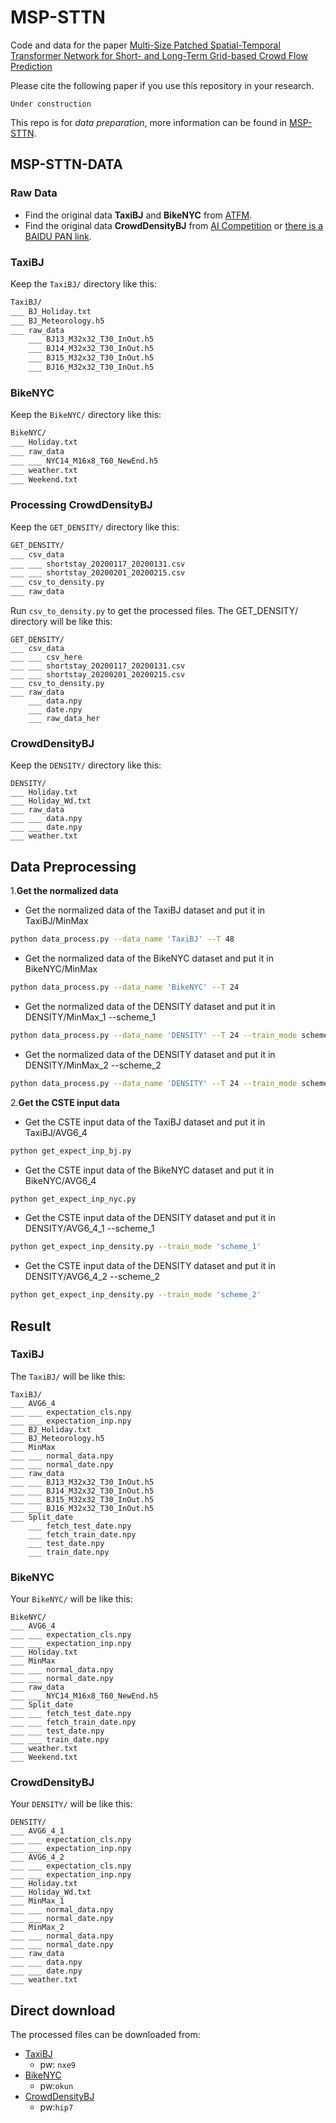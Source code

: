 # MSP-STTN
Code and data for the paper [Multi-Size Patched Spatial-Temporal Transformer Network for Short- and Long-Term Grid-based Crowd Flow Prediction]()

Please cite the following paper if you use this repository in your research.
```
Under construction
```
This repo is for *data preparation*, more information can be found in [MSP-STTN](https://github.com/xieyulai/MSP-STTN). 

## MSP-STTN-DATA

### Raw Data
- Find the original data **TaxiBJ** and **BikeNYC** from [ATFM](https://github.com/liulingbo918/ATFM).
- Find the original data **CrowdDensityBJ** from [AI Competition](https://www.datafountain.cn/competitions/428/datasets) or [there is a BAIDU PAN link](https://github.com/agave233/2020-CCF-Crowd-Flow-Prediction).


### TaxiBJ
Keep the `TaxiBJ/` directory like this:
```bash
TaxiBJ/
___ BJ_Holiday.txt
___ BJ_Meteorology.h5
___ raw_data
    ___ BJ13_M32x32_T30_InOut.h5
    ___ BJ14_M32x32_T30_InOut.h5
    ___ BJ15_M32x32_T30_InOut.h5
    ___ BJ16_M32x32_T30_InOut.h5
```


### BikeNYC
Keep the `BikeNYC/` directory like this:
```bash
BikeNYC/
___ Holiday.txt
___ raw_data
___ ___ NYC14_M16x8_T60_NewEnd.h5
___ weather.txt
___ Weekend.txt

```

### Processing CrowdDensityBJ
Keep the `GET_DENSITY/` directory like this:
```bash
GET_DENSITY/
___ csv_data
___ ___ shortstay_20200117_20200131.csv
___ ___ shortstay_20200201_20200215.csv
___ csv_to_density.py
___ raw_data
```
Run `csv_to_density.py` to get the processed files.
The GET_DENSITY/ directory will be like this:
```
GET_DENSITY/
___ csv_data
___ ___ csv_here
___ ___ shortstay_20200117_20200131.csv
___ ___ shortstay_20200201_20200215.csv
___ csv_to_density.py
___ raw_data
    ___ data.npy
    ___ date.npy
    ___ raw_data_her
```

### CrowdDensityBJ
Keep the `DENSITY/` directory like this:
```
DENSITY/
___ Holiday.txt
___ Holiday_Wd.txt
___ raw_data
___ ___ data.npy
___ ___ date.npy
___ weather.txt
```


## Data Preprocessing
1.**Get the normalized data**
- Get the normalized data of the TaxiBJ dataset and put it in TaxiBJ/MinMax
```bash
python data_process.py --data_name 'TaxiBJ' --T 48 
```
- Get the normalized data of the BikeNYC dataset and put it in BikeNYC/MinMax
```bash
python data_process.py --data_name 'BikeNYC' --T 24 
```
- Get the normalized data of the DENSITY dataset and put it in DENSITY/MinMax_1 --scheme_1
```bash
python data_process.py --data_name 'DENSITY' --T 24 --train_mode scheme_1
```
- Get the normalized data of the DENSITY dataset and put it in DENSITY/MinMax_2 --scheme_2
```bash
python data_process.py --data_name 'DENSITY' --T 24 --train_mode scheme_2
```

2.**Get the CSTE input data**
- Get the CSTE input data of the TaxiBJ dataset and put it in TaxiBJ/AVG6_4
```bash
python get_expect_inp_bj.py
```
- Get the CSTE input data of the BikeNYC dataset and put it in BikeNYC/AVG6_4
```bash
python get_expect_inp_nyc.py
```
- Get the CSTE input data of the DENSITY dataset and put it in DENSITY/AVG6_4_1 --scheme_1
```bash
python get_expect_inp_density.py --train_mode 'scheme_1'
```
- Get the CSTE input data of the DENSITY dataset and put it in DENSITY/AVG6_4_2 --scheme_2
```bash
python get_expect_inp_density.py --train_mode 'scheme_2'
```

## Result
### TaxiBJ
The `TaxiBJ/` will be like this:
```
TaxiBJ/
___ AVG6_4
___ ___ expectation_cls.npy
___ ___ expectation_inp.npy
___ BJ_Holiday.txt
___ BJ_Meteorology.h5
___ MinMax
___ ___ normal_data.npy
___ ___ normal_date.npy
___ raw_data
___ ___ BJ13_M32x32_T30_InOut.h5
___ ___ BJ14_M32x32_T30_InOut.h5
___ ___ BJ15_M32x32_T30_InOut.h5
___ ___ BJ16_M32x32_T30_InOut.h5
___ Split_date
    ___ fetch_test_date.npy
    ___ fetch_train_date.npy
    ___ test_date.npy
    ___ train_date.npy
```

### BikeNYC
Your `BikeNYC/` will be like this:
```
BikeNYC/
___ AVG6_4
___ ___ expectation_cls.npy
___ ___ expectation_inp.npy
___ Holiday.txt
___ MinMax
___ ___ normal_data.npy
___ ___ normal_date.npy
___ raw_data
___ ___ NYC14_M16x8_T60_NewEnd.h5
___ Split_date
___ ___ fetch_test_date.npy
___ ___ fetch_train_date.npy
___ ___ test_date.npy
___ ___ train_date.npy
___ weather.txt
___ Weekend.txt
```


### CrowdDensityBJ
Your `DENSITY/` will be like this:
```
DENSITY/
___ AVG6_4_1
___ ___ expectation_cls.npy
___ ___ expectation_inp.npy
___ AVG6_4_2
___ ___ expectation_cls.npy
___ ___ expectation_inp.npy
___ Holiday.txt
___ Holiday_Wd.txt
___ MinMax_1
___ ___ normal_data.npy
___ ___ normal_date.npy
___ MinMax_2
___ ___ normal_data.npy
___ ___ normal_date.npy
___ raw_data
___ ___ data.npy
___ ___ date.npy
___ weather.txt
```


## Direct download
The processed files can be downloaded from:
- [TaxiBJ](https://pan.baidu.com/s/1-CHABngCbQoRI4QcQETiLw)
    - pw: `nxe9`
- [BikeNYC](https://pan.baidu.com/s/1X78cSALLeJElNA5YjP4YAQ)
    - pw:`okun`
- [CrowdDensityBJ](https://pan.baidu.com/s/1n7NklHEnXfUQA86pM7ioIA)
    - pw:`hip7`
